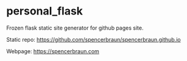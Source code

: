 # personal_flask

Frozen flask static site generator for github pages site.

Static repo: https://github.com/spencerbraun/spencerbraun.github.io

Webpage: https://spencerbraun.com
